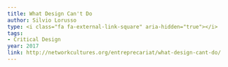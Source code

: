 ```yaml
---
title: What Design Can't Do
author: Silvio Lorusso
type: <i class="fa fa-external-link-square" aria-hidden="true"></i>
tags:
- Critical Design
year: 2017
link: http://networkcultures.org/entreprecariat/what-design-cant-do/
---
```

